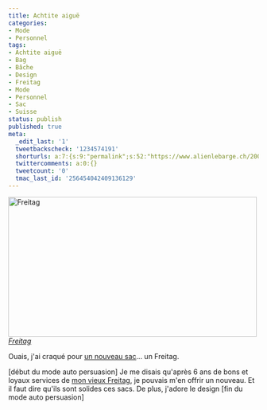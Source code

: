 ```yaml
---
title: Achtite aiguë
categories:
- Mode
- Personnel
tags:
- Achtite aiguë
- Bag
- Bâche
- Design
- Freitag
- Mode
- Personnel
- Sac
- Suisse
status: publish
published: true
meta:
  _edit_last: '1'
  tweetbackscheck: '1234574191'
  shorturls: a:7:{s:9:"permalink";s:52:"https://www.alienlebarge.ch/2008/11/18/achtite-aigue/";s:7:"tinyurl";s:25:"https://tinyurl.com/b7rtqx";s:4:"isgd";s:17:"https://is.gd/ikgZ";s:5:"bitly";s:20:"https://bit.ly/3K3z3L";s:5:"snipr";s:22:"https://snipr.com/b9xrp";s:5:"snurl";s:22:"https://snurl.com/b9xrp";s:7:"snipurl";s:24:"https://snipurl.com/b9xrp";}
  twittercomments: a:0:{}
  tweetcount: '0'
  tmac_last_id: '256454042409136129'
---
```

<img src="https://farm4.static.flickr.com/3022/3041906146_c878733028.jpg" alt="Freitag" width="500" height="281" />
<em><a title="Freitag de alienlebarge, sur Flickr" href="https://www.flickr.com/photos/alienlebarge/3041906146/">Freitag</a></em>

Ouais, j'ai craqué pour <a title="Mon nouveau sac" href="https://flickr.com/photos/alienlebarge/3041064777/">un nouveau sac</a>... un Freitag.

[début du mode auto persuasion]
Je me disais qu'après 6 ans de bons et loyaux services de <a title="Mon vieux sac" href="https://flickr.com/photos/alienlebarge/3041065239/in/photostream/">mon vieux Freitag</a>, je pouvais m'en offrir un nouveau. Et il faut dire qu'ils sont solides ces sacs. De plus, j'adore le design
[fin du mode auto persuasion]
